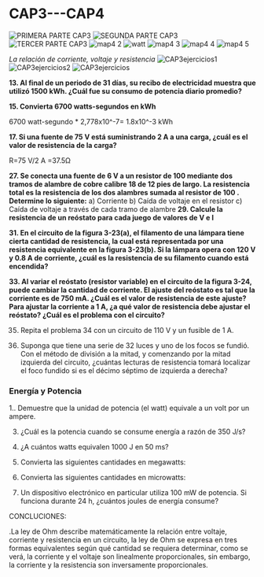 # CAP3---CAP4


![PRIMERA PARTE CAP3](https://user-images.githubusercontent.com/93928146/141873585-a6485e17-3ec7-4a01-a01a-ec8a3541ab3e.PNG)
![SEGUNDA PARTE CAP3](https://user-images.githubusercontent.com/93928146/141873586-a7deffb1-65a0-4fc7-93c4-1afe5d5c95b7.PNG)
![TERCER PARTE CAP3](https://user-images.githubusercontent.com/93928146/141873591-19e98ea8-b510-4daa-bcd1-8a6ddc9050ba.PNG)
![map4 2](https://user-images.githubusercontent.com/93224166/141875858-b0a1f88f-1543-41d1-bad7-ac0a6a486298.png)
![watt](https://tallertronica.files.wordpress.com/2015/03/ohmslaw.png?w=764)
![map4 3](https://user-images.githubusercontent.com/93224166/141875851-b844323c-6ca0-4587-b9d6-99dcc2530add.png)
![map4 4](https://user-images.githubusercontent.com/93224166/141875854-99fa4f51-028d-40bc-bde7-f4057ef07a6f.png)
![map4 5](https://user-images.githubusercontent.com/93224166/141875855-23a43803-2d12-4610-8a70-6fdd6dd1bbc1.png)

*La relación de corriente, voltaje y resistencia*
![CAP3ejercicios1](https://user-images.githubusercontent.com/93928146/142319355-868e9622-cbaa-4ae9-bc4c-cf5d2051ec7e.PNG)
![CAP3ejercicios2](https://user-images.githubusercontent.com/93928146/142319369-4daaa456-0711-4406-8111-689c6cd4513c.PNG)
![CAP3ejercicios](https://user-images.githubusercontent.com/93928146/142319372-db777c34-4abd-4b15-8a75-d51af0a4c7de.PNG)





**13. Al final de un periodo de 31 días, su recibo de electricidad muestra que utilizó 1500 kWh. ¿Cuál fue su consumo de potencia diario promedio?**

**15. Convierta 6700 watts-segundos en kWh**

6700 watt-segundo * 2,778x10^-7= 1.8x10^-3 kWh

**17. Si una fuente de 75 V está suministrando 2 A a una carga, ¿cuál es el valor de resistencia de la carga?**

R=75 V/2 A =37.5Ω 

**27. Se conecta una fuente de 6 V a un resistor de 100 mediante dos tramos de alambre de cobre calibre 18 de 12 pies de largo. La resistencia total es la resistencia de los dos alambres sumada al resistor de 100 . Determine lo siguiente:** 
a) Corriente 
b) Caída de voltaje en el resistor 
c) Caída de voltaje a través de cada tramo de alambre
**29. Calcule la resistencia de un reóstato para cada juego de valores de V e I**

**31. En el circuito de la figura 3-23(a), el filamento de una lámpara tiene cierta cantidad de resistencia, la cual está representada por una resistencia equivalente en la figura 3-23(b). Si la lámpara opera con 120 V y 0.8 A de corriente, ¿cuál es la resistencia de su filamento cuando está encendida?**

**33. Al variar el reóstato (resistor variable) en el circuito de la figura 3-24, puede cambiar la cantidad de corriente. El ajuste del reóstato es tal que la corriente es de 750 mA. ¿Cuál es el valor de resistencia de este ajuste? Para ajustar la corriente a 1 A, ¿a qué valor de resistencia debe ajustar el reóstato? ¿Cuál es el problema con el circuito?**

35. Repita el problema 34 con un circuito de 110 V y un fusible de 1 A.

37. Suponga que tiene una serie de 32 luces y uno de los focos se fundió. Con el método de división a la mitad, y comenzando por la mitad izquierda del circuito, ¿cuántas lecturas de resistencia tomará localizar el foco fundido si es el décimo séptimo de izquierda a derecha?

### Energía y Potencia 
1.. Demuestre que la unidad de potencia (el watt) equivale a un volt por un ampere.

3. ¿Cuál es la potencia cuando se consume energía a razón de 350 J/s?

5. ¿A cuántos watts equivalen 1000 J en 50 ms?

7. Convierta las siguientes cantidades en megawatts:

9. Convierta las siguientes cantidades en microwatts: 

12. Un dispositivo electrónico en particular utiliza 100 mW de potencia. Si funciona durante 24 h, ¿cuántos joules de energía consume?




CONCLUCIONES:


.La ley de Ohm describe matemáticamente la relación entre voltaje, corriente y resistencia en un circuito, la ley de Ohm se expresa en tres formas equivalentes según qué cantidad se requiera determinar, como se verá, la corriente y el voltaje son linealmente proporcionales, sin embargo, la corriente y la resistencia son inversamente proporcionales. 

